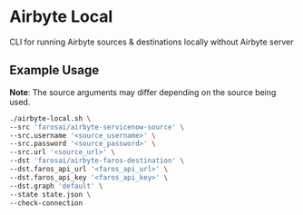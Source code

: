 # Airbyte Local

CLI for running Airbyte sources & destinations locally without Airbyte server

## Example Usage

**Note**: The source arguments may differ depending on the source being used.

```sh
./airbyte-local.sh \
--src 'farosai/airbyte-servicenow-source' \
--src.username '<source_username>' \
--src.password '<source_password>' \
--src.url '<source_url>' \
--dst 'farosai/airbyte-faros-destination' \
--dst.faros_api_url '<faros_api_url>' \
--dst.faros_api_key '<faros_api_key>' \
--dst.graph 'default' \
--state state.json \
--check-connection
```
